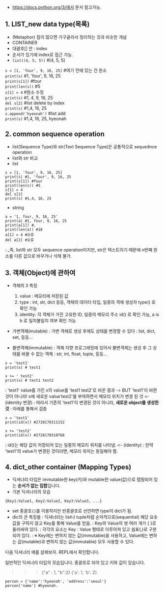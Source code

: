 + https://docs.python.org/3/에서 문서 참고가능.<br>

## 1. LIST_new data type(목록) <br>
+ (Metaphor) 짐이 많으면 가구골라서 정리하는 것과 비슷한 개념 <br>
+ CONTAINER <br>
+ 대괄호[] 안 : index <br>
+ 순서가 있기에 index로 접근 가능. <br>
+ `list((4, 5, 5))` #[4, 5, 5] <br>

`s = [1, 'four', 9, 16, 25]` #여기 안에 있는 건 원소 <br>
`print(s)` #1, 'four', 9, 16, 25 <br>
`print(s[1])` #four <br>
`print(len(s))` #5 <br>
`s[1] = 4` #원소 수정 <br>
`print(s)` #1, 4, 9, 16, 25 <br>
`del s[2]` #list delete by index <br>
`print(s)` #1,4, 16, 25 <br>
`s.append('hyeonah')` #list add <br>
`print(s)` #1,4, 16, 25, hyeonah <br>



## 2. common sequence operation <br>
+ list(Sequence Type)와 str(Text Sequence Type)은 공통적으로 sequednce operation <br>
+ list와 str 비교 <br>
+ list
```
s = [1, 'four', 9, 16, 25] 
print(s) #1, 'four', 9, 16, 25
print(s[1]) #four
print(len(s)) #5
s[1] = 4 
del s[2]
print(s) #1,4, 16, 25
```

+ string <br>
```
a = '1, four, 9, 16, 25'
print(a) #1, four, 9, 16, 25
print(a[1]) #,
print(len(a)) #18
a[1] = 4 #오류
del a[2] #오류
```

: _즉, list와 str 모두 sequence operation이지만, str은 텍스트이기 때문에 n번째 원소를 다른 값으로 바꾸거나 삭제 불가. <br>
    
## 3. 객체(Object)에 관하여 
+ 객체의 3 특징
    1) value : 메모리에 저장된 값	
    2) type	: int, str, dict 등등, 객체의 데이터 타입, 일종의 객체 생성자
              type() 로 확인 가능	
    3) identity: 각 객체가 가진 고유한 ID, 일종의 메모리 주소
              id() 로 확인 가능, a is b 로 일치불일치 여부 확인 가능

+ 가변객체(mutable)
: 가변 객체로 생성 후에도 상태를 변경할 수 있다
: list, dict, set, 등등...

+ 불변객체(immutable)
: 객체 지향 프로그래밍에 있어서 불변객체는 생성 후 그 상태를 바꿀 수 없는 객체
: str, int, float, tuple, 등등...
```
x = 'test1'
print(x) # test1

x += ' test2'
print(x) # test1 test2
```
: 'test1' value를 가진 x의 value를 'test1 test2'로 바꾼 결과 -> BUT 'test1'이 바뀐 것이 아니라! x에 새로운 value'test2'를 부여하면서 메모리 위치가 변경 된 것 <- (identity 변경)
: 따라서 기존의 'test1'이 변경된 것이 아니라, **새로운 object를 생성한 것**
: 아래를 통해서 검증
 ```
x = 'test1'
print(id(x)) #2728170311152

x += 'test2'
print(id(x)) #2728170310768
```
: id()는 해당 값이 저장되어 있는 일종의 메모리 위치를 나타냄. <- (identity)
: 만약 'test1'의 value가 변경된 것이라면, 메모리 위치는 동일해야 함.



## 4. dict_other container (Mapping Types) <br>
+ 딕셔너리 타입은 immutable한 key(키)와 mutable한 value(값)으로 맵핑되어 있는 **순서가 없는 집합**입니다.
+ 기본 딕셔너리의 모습
```
{Key1:Value1, Key2:Value2, Key3:Value3, ...}
```
+ set 중괄호`{}`를 이용하지만 빈중괄호로 선언하면 type이 dict가 됨.
+ dic의 큰 특징들
: 딕셔너리는 list나 tuple처럼 순차적으로(sequential) 해당 요솟값을 구하지 않고 Key를 통해 Value를 얻음.
: Key와 Value의 쌍 여러 개가 { }로 둘러싸여 있다. 
: 각각의 요소는 Key : Value 형태로 이루어져 있고 쉼표(,)로 구분되어 있다.
: ※ Key에는 변하지 않는 값(immutable)을 사용하고, Value에는 변하는 값(mutable)과 변하지 않는 값(immutable) 모두 사용할 수 있다.

다음 딕셔너리 예를 살펴보자.
REPL에서 확인합니다.

일반적인 딕셔너리 타입의 모습입니다. 중괄호로 되어 있고 키와 값이 있습니다.

>>> {"a" : 1, "b":2}
{'a': 1, 'b': 2}
```
person = {'name':'hyeonah', 'address':'seoul'}
person['name'] #hyeonah.
```




